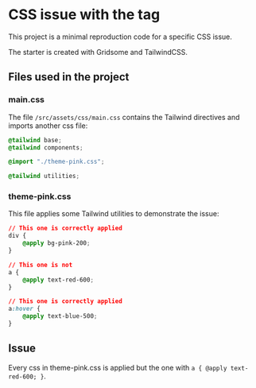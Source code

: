 # CSS issue with the tag <a>

This project is a minimal reproduction code for a specific CSS issue.

The starter is created with Gridsome and TailwindCSS.

## Files used in the project

### main.css

The file `/src/assets/css/main.css` contains the Tailwind directives and imports another css file:

```css
@tailwind base;
@tailwind components;

@import "./theme-pink.css";

@tailwind utilities;
```

### theme-pink.css

This file applies some Tailwind utilities to demonstrate the issue:

```css
// This one is correctly applied
div {
    @apply bg-pink-200;
}

// This one is not
a {
    @apply text-red-600;
}

// This one is correctly applied
a:hover {
    @apply text-blue-500;
}
```

## Issue

Every css in theme-pink.css is applied but the one with `a { @apply text-red-600; }`.
